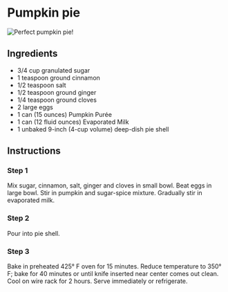 # Pumpkin pie

![Perfect pumpkin pie!](https://www.everythingpies.com/image-files/libbys-pumpkin-pie.jpg)

## Ingredients

- 3/4 cup granulated sugar
- 1 teaspoon ground cinnamon
- 1/2 teaspoon salt
- 1/2 teaspoon ground ginger
- 1/4 teaspoon ground cloves
- 2 large eggs
- 1 can (15 ounces) Pumpkin Purée
- 1 can (12 fluid ounces) Evaporated Milk
- 1 unbaked 9-inch (4-cup volume) deep-dish pie shell

## Instructions

### Step 1

Mix sugar, cinnamon, salt, ginger and cloves in small bowl. Beat eggs in large bowl. Stir in pumpkin and sugar-spice mixture. Gradually stir in evaporated milk.

### Step 2

Pour into pie shell.

### Step 3

Bake in preheated 425° F oven for 15 minutes. Reduce temperature to 350° F; bake for 40 minutes or until knife inserted near center comes out clean. Cool on wire rack for 2 hours. Serve immediately or refrigerate.

